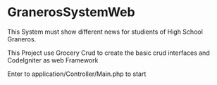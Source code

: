 # GranerosSystemWeb
This System must show different news for studients of High School Graneros.

This Project use Grocery Crud to create the basic crud interfaces and CodeIgniter as web Framework

Enter to application/Controller/Main.php to start
